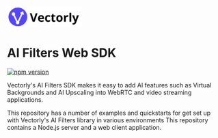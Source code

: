 <img src="img/vectorly-logo-black.svg" height="50" >

# AI Filters Web SDK

[![npm version](https://badge.fury.io/js/@vectorly-io%2Fai-filters.svg)](https://badge.fury.io/js/@vectorly-io%2Fai-filters)

Vectorly's AI Filters SDK makes it easy to add AI features such as Virtual Backgrounds and AI Upscaling into WebRTC and video streaming applications.

This repository has a number of examples and quickstarts for get set up with Vectorly's AI Filters library in various environments
This repository contains a Node.js server and a web client application.

